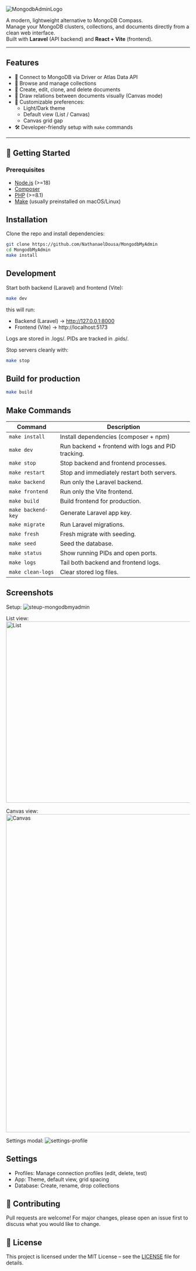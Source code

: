 
![MongodbAdminLogo](https://github.com/user-attachments/assets/878b877d-d4e2-44a6-963c-565df015f22f)

A modern, lightweight alternative to MongoDB Compass.  
Manage your MongoDB clusters, collections, and documents directly from a clean web interface.  
Built with **Laravel** (API backend) and **React + Vite** (frontend).

---

## Features

- 🔌 Connect to MongoDB via Driver or Atlas Data API  
- 📂 Browse and manage collections  
- 📄 Create, edit, clone, and delete documents  
- 🔗 Draw relations between documents visually (Canvas mode)  
- 🎨 Customizable preferences:
  - Light/Dark theme
  - Default view (List / Canvas)
  - Canvas grid gap
- 🛠 Developer-friendly setup with `make` commands

---

## 🚀 Getting Started

### Prerequisites
- [Node.js](https://nodejs.org/) (>=18)
- [Composer](https://getcomposer.org/)
- [PHP](https://www.php.net/) (>=8.1)
- [Make](https://www.gnu.org/software/make/) (usually preinstalled on macOS/Linux)

## Installation

Clone the repo and install dependencies:

```bash
git clone https://github.com/NathanaelDousa/MongodbMyAdmin
cd MongodbMyAdmin
make install
```
## Development

Start both backend (Laravel) and frontend (Vite):
```bash
make dev
```
this will run:
- Backend (Laravel) → http://127.0.0.1:8000
- Frontend (Vite) → http://localhost:5173

Logs are stored in .logs/.
PIDs are tracked in .pids/.

Stop servers cleanly with:
```bash
make stop
```
## Build for production
```bash
make build
```
## Make Commands
| Command                     | Description                                                        |
|-----------------------------|--------------------------------------------------------------------|
| `make install`               | Install dependencies (composer + npm) |
| `make dev`       | Run backend + frontend with logs and PID tracking. |
| `make stop`     | Stop backend and frontend processes. |
| `make restart` | Stop and immediately restart both servers. |
| `make backend `         | Run only the Laravel backend. |
| `make frontend`     | Run only the Vite frontend. |
| `make build`   | Build frontend for production. |
| `make backend-key`| Generate Laravel app key. |
| `make migrate`| Run Laravel migrations. |
| `make fresh`| Fresh migrate with seeding. |
| `make seed`| Seed the database. |
| `make status`| Show running PIDs and open ports. |
| `make logs`| Tail both backend and frontend logs. |
| `make clean-logs`| Clear stored log files. |



## Screenshots
Setup:
![steup-mongodbmyadmin](https://github.com/user-attachments/assets/4823fdfa-cd06-4d17-8673-b37190d0da66)

List view:
<img width="1445" height="496" alt="List" src="https://github.com/user-attachments/assets/665c8dc6-d203-4052-8886-a6ed025903fb" />

Canvas view:
<img width="1154" height="870" alt="Canvas" src="https://github.com/user-attachments/assets/31bddebd-3eda-4b1e-a0a5-b8576c131099" />


Settings modal:
![settings-profile](https://github.com/user-attachments/assets/7bddafec-5fb6-4b64-8a15-41fe98224017)

## Settings
- Profiles: Manage connection profiles (edit, delete, test)
- App: Theme, default view, grid spacing
- Database: Create, rename, drop collections

## 🤝 Contributing

Pull requests are welcome!
For major changes, please open an issue first to discuss what you would like to change.

## 📄 License

This project is licensed under the MIT License – see the [LICENSE](./LICENSE) file for details.
